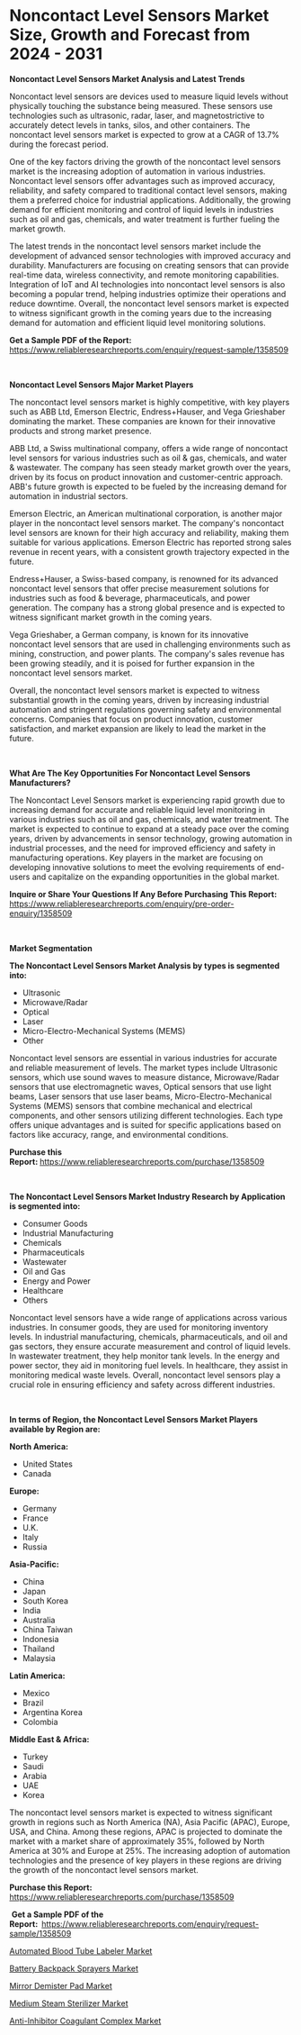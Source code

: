 <p><h1>Noncontact Level Sensors Market Size, Growth and Forecast from 2024 - 2031</h1></p><p><strong>Noncontact Level Sensors Market Analysis and Latest Trends</strong></p>
<p><p>Noncontact level sensors are devices used to measure liquid levels without physically touching the substance being measured. These sensors use technologies such as ultrasonic, radar, laser, and magnetostrictive to accurately detect levels in tanks, silos, and other containers. The noncontact level sensors market is expected to grow at a CAGR of 13.7% during the forecast period. </p><p>One of the key factors driving the growth of the noncontact level sensors market is the increasing adoption of automation in various industries. Noncontact level sensors offer advantages such as improved accuracy, reliability, and safety compared to traditional contact level sensors, making them a preferred choice for industrial applications. Additionally, the growing demand for efficient monitoring and control of liquid levels in industries such as oil and gas, chemicals, and water treatment is further fueling the market growth.</p><p>The latest trends in the noncontact level sensors market include the development of advanced sensor technologies with improved accuracy and durability. Manufacturers are focusing on creating sensors that can provide real-time data, wireless connectivity, and remote monitoring capabilities. Integration of IoT and AI technologies into noncontact level sensors is also becoming a popular trend, helping industries optimize their operations and reduce downtime. Overall, the noncontact level sensors market is expected to witness significant growth in the coming years due to the increasing demand for automation and efficient liquid level monitoring solutions.</p></p>
<p><strong>Get a Sample PDF of the Report:&nbsp;</strong> <a href="https://www.reliableresearchreports.com/enquiry/request-sample/1358509">https://www.reliableresearchreports.com/enquiry/request-sample/1358509</a></p>
<p>&nbsp;</p>
<p><strong>Noncontact Level Sensors Major Market Players</strong></p>
<p><p>The noncontact level sensors market is highly competitive, with key players such as ABB Ltd, Emerson Electric, Endress+Hauser, and Vega Grieshaber dominating the market. These companies are known for their innovative products and strong market presence.</p><p>ABB Ltd, a Swiss multinational company, offers a wide range of noncontact level sensors for various industries such as oil & gas, chemicals, and water & wastewater. The company has seen steady market growth over the years, driven by its focus on product innovation and customer-centric approach. ABB's future growth is expected to be fueled by the increasing demand for automation in industrial sectors.</p><p>Emerson Electric, an American multinational corporation, is another major player in the noncontact level sensors market. The company's noncontact level sensors are known for their high accuracy and reliability, making them suitable for various applications. Emerson Electric has reported strong sales revenue in recent years, with a consistent growth trajectory expected in the future.</p><p>Endress+Hauser, a Swiss-based company, is renowned for its advanced noncontact level sensors that offer precise measurement solutions for industries such as food & beverage, pharmaceuticals, and power generation. The company has a strong global presence and is expected to witness significant market growth in the coming years.</p><p>Vega Grieshaber, a German company, is known for its innovative noncontact level sensors that are used in challenging environments such as mining, construction, and power plants. The company's sales revenue has been growing steadily, and it is poised for further expansion in the noncontact level sensors market.</p><p>Overall, the noncontact level sensors market is expected to witness substantial growth in the coming years, driven by increasing industrial automation and stringent regulations governing safety and environmental concerns. Companies that focus on product innovation, customer satisfaction, and market expansion are likely to lead the market in the future.</p></p>
<p>&nbsp;</p>
<p><strong>What Are The Key Opportunities For Noncontact Level Sensors Manufacturers?</strong></p>
<p><p>The Noncontact Level Sensors market is experiencing rapid growth due to increasing demand for accurate and reliable liquid level monitoring in various industries such as oil and gas, chemicals, and water treatment. The market is expected to continue to expand at a steady pace over the coming years, driven by advancements in sensor technology, growing automation in industrial processes, and the need for improved efficiency and safety in manufacturing operations. Key players in the market are focusing on developing innovative solutions to meet the evolving requirements of end-users and capitalize on the expanding opportunities in the global market.</p></p>
<p><strong>Inquire or Share Your Questions If Any Before Purchasing This Report:</strong> <a href="https://www.reliableresearchreports.com/enquiry/pre-order-enquiry/1358509">https://www.reliableresearchreports.com/enquiry/pre-order-enquiry/1358509</a></p>
<p>&nbsp;</p>
<p><strong>Market Segmentation</strong></p>
<p><strong>The Noncontact Level Sensors Market Analysis by types is segmented into:</strong></p>
<p><ul><li>Ultrasonic</li><li>Microwave/Radar</li><li>Optical</li><li>Laser</li><li>Micro-Electro-Mechanical Systems (MEMS)</li><li>Other</li></ul></p>
<p><p>Noncontact level sensors are essential in various industries for accurate and reliable measurement of levels. The market types include Ultrasonic sensors, which use sound waves to measure distance, Microwave/Radar sensors that use electromagnetic waves, Optical sensors that use light beams, Laser sensors that use laser beams, Micro-Electro-Mechanical Systems (MEMS) sensors that combine mechanical and electrical components, and other sensors utilizing different technologies. Each type offers unique advantages and is suited for specific applications based on factors like accuracy, range, and environmental conditions.</p></p>
<p><strong>Purchase this Report:&nbsp;</strong><a href="https://www.reliableresearchreports.com/purchase/1358509">https://www.reliableresearchreports.com/purchase/1358509</a></p>
<p>&nbsp;</p>
<p><strong>The Noncontact Level Sensors Market Industry Research by Application is segmented into:</strong></p>
<p><ul><li>Consumer Goods</li><li>Industrial Manufacturing</li><li>Chemicals</li><li>Pharmaceuticals</li><li>Wastewater</li><li>Oil and Gas</li><li>Energy and Power</li><li>Healthcare</li><li>Others</li></ul></p>
<p><p>Noncontact level sensors have a wide range of applications across various industries. In consumer goods, they are used for monitoring inventory levels. In industrial manufacturing, chemicals, pharmaceuticals, and oil and gas sectors, they ensure accurate measurement and control of liquid levels. In wastewater treatment, they help monitor tank levels. In the energy and power sector, they aid in monitoring fuel levels. In healthcare, they assist in monitoring medical waste levels. Overall, noncontact level sensors play a crucial role in ensuring efficiency and safety across different industries.</p></p>
<p>&nbsp;</p>
<p><strong>In terms of Region, the Noncontact Level Sensors Market Players available by Region are:</strong></p>
<p>
    <p> <strong> North America: </strong>
        <ul>
            <li>United States</li>
            <li>Canada</li>
        </ul>
        </p> 
    <p> <strong> Europe: </strong>
        <ul>
            <li>Germany</li>
            <li>France</li>
            <li>U.K.</li>
            <li>Italy</li>
            <li>Russia</li>
        </ul>
        </p> 
    <p> <strong> Asia-Pacific: </strong>
        <ul>
            <li>China</li>
            <li>Japan</li>
            <li>South Korea</li>
            <li>India</li>
            <li>Australia</li>
            <li>China Taiwan</li>
            <li>Indonesia</li>
            <li>Thailand</li>
            <li>Malaysia</li>
        </ul>
        </p> 
    <p> <strong> Latin America: </strong>
        <ul>
            <li>Mexico</li>
            <li>Brazil</li>
            <li>Argentina Korea</li>
            <li>Colombia</li>
        </ul>
        </p> 
    <p> <strong> Middle East & Africa: </strong>
        <ul>
            <li>Turkey</li>
            <li>Saudi</li>
            <li>Arabia</li>
            <li>UAE</li>
            <li>Korea</li>
        </ul>
    </p>
    </p>
<p><p>The noncontact level sensors market is expected to witness significant growth in regions such as North America (NA), Asia Pacific (APAC), Europe, USA, and China. Among these regions, APAC is projected to dominate the market with a market share of approximately 35%, followed by North America at 30% and Europe at 25%. The increasing adoption of automation technologies and the presence of key players in these regions are driving the growth of the noncontact level sensors market.</p></p>
<p><strong>Purchase this Report: </strong><a href="https://www.reliableresearchreports.com/purchase/1358509">https://www.reliableresearchreports.com/purchase/1358509</a></p>
<p>&nbsp;<strong>Get a Sample PDF of the Report:&nbsp;&nbsp;</strong><a href="https://www.reliableresearchreports.com/enquiry/request-sample/1358509">https://www.reliableresearchreports.com/enquiry/request-sample/1358509</a></p>
<p><strong></strong></p>
<p><p><a href="https://github.com/ashepherd82/Market-Research-Report-List-3/blob/main/automated-blood-tube-labeler-market.md">Automated Blood Tube Labeler Market</a></p><p><a href="https://issuu.com/reportprime-2/docs/battery-backpack-sprayers-market-size-2030.pptx">Battery Backpack Sprayers Market</a></p><p><a href="https://medium.com/@bobbyreynolds76g/mirror-demister-pad-market-furnishes-information-on-market-share-market-trends-and-market-growth-6c0e6c88ce58">Mirror Demister Pad Market</a></p><p><a href="https://medium.com/@bobbyreynolds76g/medium-steam-sterilizer-market-the-key-to-successful-business-strategy-forecast-till-2031-ceef424fe6fd">Medium Steam Sterilizer Market</a></p><p><a href="https://github.com/aashishrp/Market-Research-Report-List-2/blob/main/anti-inhibitor-coagulant-complex-market.md">Anti-Inhibitor Coagulant Complex Market</a></p></p>